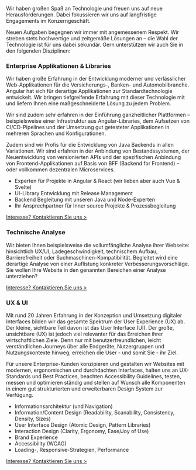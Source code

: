 Wir haben großen Spaß an Technologie und freuen uns auf neue Herausforderungen. Dabei fokussieren wir uns auf
langfristige Engagements im Konzerngeschäft.

Neuen Aufgaben begegnen wir immer mit angemessenem Respekt. Wir streben stets hochwertige und zeitgemäße Lösungen an –
die Wahl der Technologie ist für uns dabei sekundär. Gern unterstützen wir auch Sie in den folgenden Disziplinen:

### Enterprise Applikationen & Libraries

Wir haben große Erfahrung in der Entwicklung moderner und verlässlicher Web-Applikationen für die Versicherungs-,
Banken- und Automobilbranche. Angular hat sich für derartige Applikationen zur Standardtechnologie entwickelt. Wir
bringen tiefgreifende Erfahrung mit dieser Technologie mit und liefern Ihnen eine maßgeschneiderte Lösung zu jedem
Problem.

Wir sind zudem sehr erfahren in der Einführung ganzheitlicher Plattformen –beispielsweise einer Infrastruktur aus
Angular-Libraries, dem Aufsetzen von CI/CD-Pipelines und der Umsetzung gut getesteter Applikationen in mehreren Sprachen
und Konfigurationen.

Zudem sind wir Profis für die Entwicklung von Java Backends in allen Variationen. Wir sind erfahren in der Anbindung von
Bestandssystemen, der Neuentwicklung von versionierten APIs und der spezifischen Anbindung von Frontend-Applikationen
auf Basis von BFF (Backend for Frontend) – oder vollkommen dezentralen Microservices.

+ Experten für Projekte in Angular & React (wir lieben aber auch Vue & Svelte)
+ UI-Library Entwicklung mit Release Management
+ Backend Begleitung mit unseren Java und Node-Experten
+ Ihr Ansprechpartner für Inner source Projekte & Prozessbegleitung

[Interesse? Kontaktieren Sie uns >](/contact)

### Technische Analyse

Wir bieten Ihnen beispielsweise die vollumfängliche Analyse ihrer Webseite: hinsichtlich UX/UI, Ladegeschwindigkeit,
technischem Aufbau, Barrierefreiheit oder Suchmaschinen-Kompatibilität. Begleitet wird eine derartige Analyse von einer
Auflistung konkreter Verbesserungsvorschläge. Sie wollen Ihre Website in den genannten Bereichen einer Analyse
unterziehen?

[Interesse? Kontaktieren Sie uns >](/contact)

### UX & UI

Mit rund 20 Jahren Erfahrung in der Konzeption und Umsetzung digitaler Interfaces bilden wir das gesamte Spektrum der
User Experience (UX) ab. Der kleine, sichtbare Teil davon ist das User Interface (UI). Der große, unsichtbare (UX) ist
jedoch viel relevanter für das Erreichen ihrer wirtschaftlichen Ziele. Denn nur mit benutzerfreundlichen, leicht
verständlichen Journeys über alle Endgeräte, Nutzergruppen und Nutzungskontexte hinweg, erreichen die User - und somit
Sie - ihr Ziel.

Für unsere Enterprise-Kunden konzipieren und gestalten wir Websites mit modernen, ergonomischen und durchdachten
Interfaces, halten uns an UX-Standards und Best Practices, beachten Accessibility Guidelines, testen, messen und
optimieren ständig und stellen auf Wunsch alle Komponenten in einem gut strukturierten und erweiterbaren Design System
zur Verfügung.

+ Informationsarchitektur (und Navigation)
+ Information/Content Design (Readability, Scanability, Consistency, Density, Sizes)
+ User Interface Design (Atomic Design, Pattern Libraries)
+ Interaction Design (Clarity, Ergonomy, Ease/Joy of Use)
+ Brand Experience
+ Accessibility (WCAG)
+ Loading-, Responsive-Strategien, Performance

[Interesse? Kontaktieren Sie uns >](/contact)
